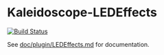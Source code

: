 # Kaleidoscope-LEDEffects

[![Build Status][travis:image]][travis:status]

 [travis:image]: https://travis-ci.org/keyboardio/Kaleidoscope-LEDEffects.svg?branch=master
 [travis:status]: https://travis-ci.org/keyboardio/Kaleidoscope-LEDEffects

See [doc/plugin/LEDEffects.md](doc/plugin/LEDEffects.md) for documentation.
